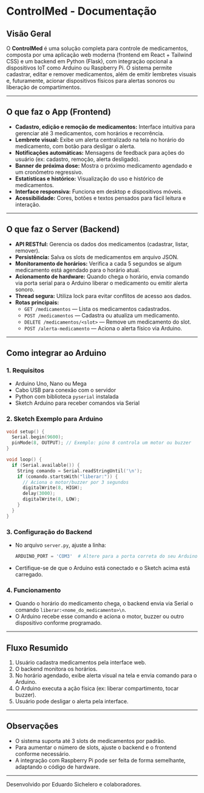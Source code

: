 # ControlMed - Documentação

## Visão Geral

O **ControlMed** é uma solução completa para controle de medicamentos, composta por uma aplicação web moderna (frontend em React + Tailwind CSS) e um backend em Python (Flask), com integração opcional a dispositivos IoT como Arduino ou Raspberry Pi. O sistema permite cadastrar, editar e remover medicamentos, além de emitir lembretes visuais e, futuramente, acionar dispositivos físicos para alertas sonoros ou liberação de compartimentos.

---

## O que faz o App (Frontend)

- **Cadastro, edição e remoção de medicamentos:** Interface intuitiva para gerenciar até 3 medicamentos, com horários e recorrência.
- **Lembrete visual:** Exibe um alerta centralizado na tela no horário do medicamento, com botão para desligar o alerta.
- **Notificações automáticas:** Mensagens de feedback para ações do usuário (ex: cadastro, remoção, alerta desligado).
- **Banner de próxima dose:** Mostra o próximo medicamento agendado e um cronômetro regressivo.
- **Estatísticas e histórico:** Visualização do uso e histórico de medicamentos.
- **Interface responsiva:** Funciona em desktop e dispositivos móveis.
- **Acessibilidade:** Cores, botões e textos pensados para fácil leitura e interação.

---

## O que faz o Server (Backend)

- **API RESTful:** Gerencia os dados dos medicamentos (cadastrar, listar, remover).
- **Persistência:** Salva os slots de medicamentos em arquivo JSON.
- **Monitoramento de horários:** Verifica a cada 5 segundos se algum medicamento está agendado para o horário atual.
- **Acionamento de hardware:** Quando chega o horário, envia comando via porta serial para o Arduino liberar o medicamento ou emitir alerta sonoro.
- **Thread segura:** Utiliza lock para evitar conflitos de acesso aos dados.
- **Rotas principais:**
  - `GET /medicamentos` — Lista os medicamentos cadastrados.
  - `POST /medicamentos` — Cadastra ou atualiza um medicamento.
  - `DELETE /medicamentos/<slot>` — Remove um medicamento do slot.
  - `POST /alerta-medicamento` — Aciona o alerta físico via Arduino.

---

## Como integrar ao Arduino

### 1. Requisitos

- Arduino Uno, Nano ou Mega
- Cabo USB para conexão com o servidor
- Python com biblioteca `pyserial` instalada
- Sketch Arduino para receber comandos via Serial

### 2. Sketch Exemplo para Arduino

```cpp
void setup() {
  Serial.begin(9600);
  pinMode(8, OUTPUT); // Exemplo: pino 8 controla um motor ou buzzer
}

void loop() {
  if (Serial.available()) {
    String comando = Serial.readStringUntil('\n');
    if (comando.startsWith("liberar:")) {
      // Aciona o motor/buzzer por 3 segundos
      digitalWrite(8, HIGH);
      delay(3000);
      digitalWrite(8, LOW);
    }
  }
}
```

### 3. Configuração do Backend

- No arquivo `server.py`, ajuste a linha:
  ```python
  ARDUINO_PORT = 'COM3'  # Altere para a porta correta do seu Arduino
  ```
- Certifique-se de que o Arduino está conectado e o Sketch acima está carregado.

### 4. Funcionamento

- Quando o horário do medicamento chega, o backend envia via Serial o comando `liberar:<nome_do_medicamento>\n`.
- O Arduino recebe esse comando e aciona o motor, buzzer ou outro dispositivo conforme programado.

---

## Fluxo Resumido

1. Usuário cadastra medicamentos pela interface web.
2. O backend monitora os horários.
3. No horário agendado, exibe alerta visual na tela e envia comando para o Arduino.
4. O Arduino executa a ação física (ex: liberar compartimento, tocar buzzer).
5. Usuário pode desligar o alerta pela interface.

---

## Observações

- O sistema suporta até 3 slots de medicamentos por padrão.
- Para aumentar o número de slots, ajuste o backend e o frontend conforme necessário.
- A integração com Raspberry Pi pode ser feita de forma semelhante, adaptando o código de hardware.

---

Desenvolvido por Eduardo Sichelero e colaboradores.